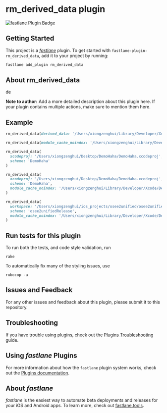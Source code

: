 # rm_derived_data plugin

[![fastlane Plugin Badge](https://rawcdn.githack.com/fastlane/fastlane/master/fastlane/assets/plugin-badge.svg)](https://rubygems.org/gems/fastlane-plugin-rm_derived_data)

## Getting Started

This project is a [_fastlane_](https://github.com/fastlane/fastlane) plugin. To get started with `fastlane-plugin-rm_derived_data`, add it to your project by running:

```bash
fastlane add_plugin rm_derived_data
```

## About rm_derived_data

de

**Note to author:** Add a more detailed description about this plugin here. If your plugin contains multiple actions, make sure to mention them here.

## Example

```ruby
rm_derived_data(derived_data: '/Users/xiongzenghui/Library/Developer/Xcode/DerivedData/')
```

```ruby
rm_derived_data(module_cache_noindex: '/Users/xiongzenghui/Library/Developer/Xcode/DerivedData/ModuleCache.noindex')
```

```ruby
rm_derived_data(
  xcodeproj: '/Users/xiongzenghui/Desktop/DemoHaha/DemoHaha.xcodeproj',
  scheme: 'DemoHaha'
)
```

```ruby
rm_derived_data(
  xcodeproj: '/Users/xiongzenghui/Desktop/DemoHaha/DemoHaha.xcodeproj',
  scheme: 'DemoHaha',
  module_cache_noindex: '/Users/xiongzenghui/Library/Developer/Xcode/DerivedData/ModuleCache.noindex'
)
```

```ruby
rm_derived_data(
  workspace: '/Users/xiongzenghui/ios_projects/osee2unified/osee2unified/osee2unified.xcworkspace',
  scheme: 'osee2unifiedRelease',
  module_cache_noindex: '/Users/xiongzenghui/Library/Developer/Xcode/DerivedData/ModuleCache.noindex'
)
```

## Run tests for this plugin

To run both the tests, and code style validation, run

```
rake
```

To automatically fix many of the styling issues, use
```
rubocop -a
```

## Issues and Feedback

For any other issues and feedback about this plugin, please submit it to this repository.

## Troubleshooting

If you have trouble using plugins, check out the [Plugins Troubleshooting](https://docs.fastlane.tools/plugins/plugins-troubleshooting/) guide.

## Using _fastlane_ Plugins

For more information about how the `fastlane` plugin system works, check out the [Plugins documentation](https://docs.fastlane.tools/plugins/create-plugin/).

## About _fastlane_

_fastlane_ is the easiest way to automate beta deployments and releases for your iOS and Android apps. To learn more, check out [fastlane.tools](https://fastlane.tools).
